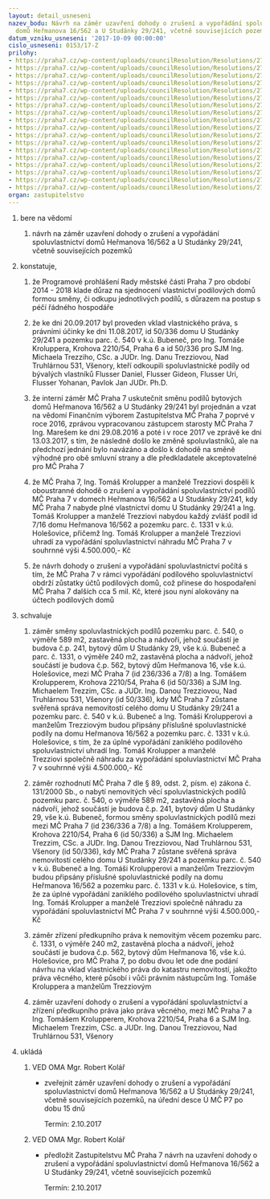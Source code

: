 ```yaml
---
layout: detail_usneseni
nazev_bodu: Návrh na záměr uzavření dohody o zrušení a vypořádání spoluvlastnictví
  domů Heřmanova 16/562 a U Studánky 29/241, včetně souvisejících pozemků
datum_vzniku_usneseni: '2017-10-09 00:00:00'
cislo_usneseni: 0153/17-Z
prilohy:
- https://praha7.cz/wp-content/uploads/councilResolution/Resolutions/27259/export/01_smena241_562_zamer~255458.docx
- https://praha7.cz/wp-content/uploads/councilResolution/Resolutions/27259/export/02_smena241_562_zamer~255457.pdf
- https://praha7.cz/wp-content/uploads/councilResolution/Resolutions/27259/export/03_smena241_562_zamer~255456.pdf
- https://praha7.cz/wp-content/uploads/councilResolution/Resolutions/27259/export/04_smena241_562_zamer~255455.pdf
- https://praha7.cz/wp-content/uploads/councilResolution/Resolutions/27259/export/05_smena241_562_zamer~255454.pdf
- https://praha7.cz/wp-content/uploads/councilResolution/Resolutions/27259/export/06_smena241_562_zamer~255453.pdf
- https://praha7.cz/wp-content/uploads/councilResolution/Resolutions/27259/export/07_smena241_562_zamer~255452.pdf
- https://praha7.cz/wp-content/uploads/councilResolution/Resolutions/27259/export/08_smena241_562_zamer~255451.pdf
- https://praha7.cz/wp-content/uploads/councilResolution/Resolutions/27259/export/09_smena241_562_zamer~255450.pdf
- https://praha7.cz/wp-content/uploads/councilResolution/Resolutions/27259/export/10_smena241_562_zamer~255449.pdf
- https://praha7.cz/wp-content/uploads/councilResolution/Resolutions/27259/export/11_smena241_562_zamer~255447.pdf
- https://praha7.cz/wp-content/uploads/councilResolution/Resolutions/27259/export/12_smena241_562_zamer~255445.pdf
- https://praha7.cz/wp-content/uploads/councilResolution/Resolutions/27259/export/13_smena241_562_zamer~255444.pdf
- https://praha7.cz/wp-content/uploads/councilResolution/Resolutions/27259/export/14_smena241_562_zamer~255442.pdf
- https://praha7.cz/wp-content/uploads/councilResolution/Resolutions/27259/export/15_smena241_562_zamer~255441.pdf
- https://praha7.cz/wp-content/uploads/councilResolution/Resolutions/27259/export/16_smena241_562_zamer~255440.doc
- https://praha7.cz/wp-content/uploads/councilResolution/Resolutions/27259/export/17_smena241_562_zamer~255439.pdf
- https://praha7.cz/wp-content/uploads/councilResolution/Resolutions/27259/export/export~301099.pdf
organ: zastupitelstvo
---
```

<ol id="urzList" class="urzList_view"><li id="" class="urzClass1"><span name="1">bere na vědomí</span><ol class="urzOlClass"><li style="text-align: left;" id="" class="urzClass2"><span><p>návrh na záměr uzavření dohody o zrušení a vypořádání spoluvlastnictví domů Heřmanova 16/562 a U Studánky 29/241, včetně souvisejících pozemků</p></span></li></ol></li><li id="" class="urzClass1"><span name="50">konstatuje,</span><ol class="urzOlClass"><li style="text-align: left;" id="" class="urzClass2"><span><p>že&nbsp;Programové prohlášení Rady městské části Praha 7 pro období 2014 - 2018 klade důraz na sjednocení vlastnictví podílových domů formou směny, či odkupu jednotlivých podílů, s důrazem na postup s péčí řádného hospodáře<br></p></span></li><li class="urzClass2" id="" style="text-align: left;"><span><p>že ke dni 20.09.2017 byl proveden vklad vlastnického práva, s právními účinky ke dni 11.08.2017, id 50/336 domu U Studánky 29/241 a pozemku parc. č. 540 v k.ú. Bubeneč, pro Ing. Tomáše Kroluppera, Krohova 2210/54, Praha 6 a id 50/336 pro SJM Ing. Michaela Trezziho, CSc. a JUDr. Ing. Danu Trezziovou, Nad Truhlárnou 531, Všenory, kteří odkoupili spoluvlastnické podíly od bývalých vlastníků Flusser Daniel, Flusser Gideon, Flusser Uri, Flusser Yohanan, Pavlok Jan JUDr. Ph.D.<br></p></span></li><li class="urzClass2" id="" style="text-align: left;"><span><p>že interní záměr MČ Praha 7 uskutečnit směnu podílů bytových domů Heřmanova 16/562 a U Studánky 29/241 byl projednán a vzat na vědomí Finančním výborem Zastupitelstva MČ Praha 7 poprvé v roce 2016, zprávou vypracovanou zástupcem starosty MČ Praha 7 Ing. Marešem ke dni 29.08.2016 a poté i v roce 2017 ve zprávě ke dni 13.03.2017, s tím, že následně došlo ke změně spoluvlastníků, ale na předchozí jednání bylo navázáno a došlo k dohodě na směně výhodné pro obě smluvní strany a dle předkladatele akceptovatelné pro MČ Praha 7</p></span></li><li style="text-align: left;" id="" class="urzClass2"><span><p>že MČ Praha 7, Ing. Tomáš Krolupper a manželé Trezziovi dospěli k oboustranné dohodě o zrušení a vypořádání spoluvlastnictví podílů MČ Praha 7 v domech Heřmanova 16/562 a U Studánky 29/241, kdy MČ Praha 7 nabyde plné vlastnictví domu&nbsp;U Studánky 29/241 a&nbsp;Ing. Tomáš Krolupper a manželé Trezziovi nabydou každý zvlášť podíl id 7/16 domu Heřmanova 16/562 a pozemku parc. č. 1331 v k.ú. Holešovice, přičemž&nbsp;Ing. Tomáš Krolupper a manželé Trezziovi uhradí za vypořádání spoluvlastnictví náhradu MČ Praha 7 v souhrnné výši 4.500.000,- Kč<br></p></span></li><li class="urzClass2" id="" style="text-align: left;"><span><p>že návrh dohody o zrušení a vypořádání spoluvlastnictví počítá s tím, že MČ Praha 7 v rámci vypořádání podílového spoluvlastnictví obdrží zůstatky účtů podílových domů, což přinese do hospodaření MČ Praha 7 dalších cca 5 mil. Kč, které jsou nyní alokovány na účtech podílových domů</p></span></li></ol></li><li id="" class="urzClass1"><span name="24">schvaluje</span><ol id="" class="urzOlClass"><li style="text-align: left;" id="" class="urzClass2"><span><p>záměr směny spoluvlastnických podílů pozemku parc. č. 540, o výměře 589 m2, zastavěná plocha a nádvoří, jehož součástí je budova č.p. 241, bytový dům U Studánky 29, vše k.ú. Bubeneč a parc. č. 1331,&nbsp;o výměře 240 m2, zastavěná plocha a nádvoří, jehož součástí je budova č.p. 562, bytový dům Heřmanova 16, vše k.ú. Holešovice, mezi MČ Praha 7 (id 236/336 a 7/8) a Ing. Tomášem Krolupperem, Krohova 2210/54, Praha 6 (id 50/336) a SJM Ing. Michaelem Trezzim, CSc. a JUDr. Ing. Danou Trezziovou, Nad Truhlárnou 531, Všenory (id 50/336), kdy MČ Praha 7 zůstane svěřená správa nemovitostí celého domu U Studánky 29/241 a pozemku parc. č. 540 v k.ú. Bubeneč a&nbsp;Ing. Tomáši Krolupperovi a manželům Trezziovým budou připsány příslušné spoluvlastnické podíly na domu Heřmanova 16/562 a pozemku parc. č. 1331 v k.ú. Holešovice, s tím, že za úplné vypořádání zaniklého podílového spoluvlastnictví uhradí Ing. Tomáš Krolupper a manželé Trezziovi&nbsp;společně náhradu za vypořádání spoluvlastnictví MČ Praha 7 v souhrnné výši 4.500.000,- Kč</p></span></li><li class="urzClass2" id="" style="text-align: left;"><span><p>záměr rozhodnutí MČ Praha 7 dle § 89, odst. 2, písm. e) zákona č. 131/2000 Sb., o nabytí nemovitých věcí spoluvlastnických podílů pozemku parc. č. 540, o výměře 589 m2, zastavěná plocha a nádvoří, jehož součástí je budova č.p. 241, bytový dům U Studánky 29, vše k.ú. Bubeneč, formou směny spoluvlastnických podílů mezi mezi MČ Praha 7 (id 236/336 a 7/8) a Ing. Tomášem Krolupperem, Krohova 2210/54, Praha 6 (id 50/336) a SJM Ing. Michaelem Trezzim, CSc. a JUDr. Ing. Danou Trezziovou, Nad Truhlárnou 531, Všenory (id 50/336), kdy MČ Praha 7 zůstane svěřená správa nemovitostí celého domu U Studánky 29/241 a pozemku parc. č. 540 v k.ú. Bubeneč a Ing. Tomáši Krolupperovi a manželům Trezziovým budou připsány příslušné spoluvlastnické podíly na domu Heřmanova 16/562 a pozemku parc. č. 1331 v k.ú. Holešovice, s tím, že za úplné vypořádání zaniklého podílového spoluvlastnictví uhradí Ing. Tomáš Krolupper a manželé Trezziovi společně náhradu za vypořádání spoluvlastnictví MČ Praha 7 v souhrnné výši 4.500.000,- Kč<br></p></span></li><li style="text-align: left;" id="" class="urzClass2"><span><p>záměr zřízení předkupního práva k nemovitým věcem pozemku parc. č. 1331, o výměře 240 m2, zastavěná plocha a nádvoří, jehož součástí je budova č.p. 562, bytový dům Heřmanova 16, vše k.ú. Holešovice, pro MČ Praha 7, po dobu dvou let ode dne podání návrhu na vklad vlastnického práva do katastru nemovitostí, jakožto práva věcného, které působí i vůči právním nástupcům Ing. Tomáše Kroluppera a manželům Trezziovým<br></p></span></li><li style="text-align: left;" id="" class="urzClass2"><span><p>záměr uzavření dohody o zrušení a vypořádání spoluvlastnictví a zřízení předkupního práva jako práva věcného, mezi MČ Praha 7 a Ing. Tomášem Krolupperem, Krohova 2210/54, Praha 6 a SJM Ing. Michaelem Trezzim, CSc. a JUDr. Ing. Danou Trezziovou, Nad Truhlárnou 531, Všenory<br></p></span></li></ol></li><li class="urzClass1" id="urzUkoly"><span name="1">ukládá</span><ol class="urzOlClass"><li class="urzClass2"><span><p>VED OMA Mgr. Robert Kolář</p></span><ul class="urzUlClass"><li class="urzClass3"><span><p>zveřejnit záměr uzavření dohody o zrušení a vypořádání spoluvlastnictví domů Heřmanova 16/562 a U Studánky 29/241, včetně souvisejících pozemků, na úřední desce Ú MČ P7 po dobu 15 dnů</p></span><span class="urzUkolTermin">  Termín:&nbsp;2.10.2017</span></li></ul></li><li class="urzClass2"><span><p>VED OMA Mgr. Robert Kolář</p></span><ul class="urzUlClass"><li class="urzClass3"><span><p>předložit Zastupitelstvu MČ Praha 7 návrh na uzavření dohody o zrušení a vypořádání spoluvlastnictví domů Heřmanova 16/562 a U Studánky 29/241, včetně souvisejících pozemků</p></span><span class="urzUkolTermin">  Termín:&nbsp;2.10.2017</span></li></ul></li></ol></li></ol>